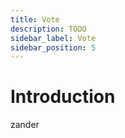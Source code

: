 ```yaml
---
title: Vote
description: TODO
sidebar_label: Vote
sidebar_position: 5
---
```


# Introduction
zander